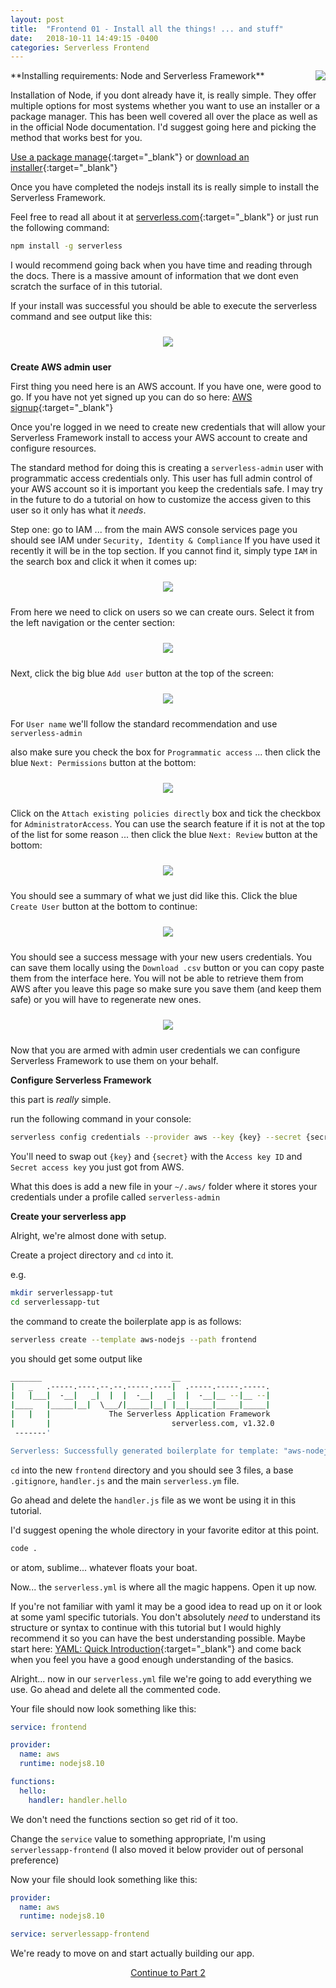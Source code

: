 ```yaml
---
layout: post
title:  "Frontend 01 - Install all the things! ... and stuff"
date:   2018-10-11 14:49:15 -0400
categories: Serverless Frontend
---
```




<img style="float: right; padding:0 0 10px 10px" src="/images/things.jpg">
**Installing requirements: Node and Serverless Framework**

Installation of Node, if you dont already have it, is really simple. They offer multiple options for most systems whether you want to use an installer or a package manager. This has been well covered all over the place as well as in the official Node documentation. I'd suggest going here and picking the method that works best for you. 

[Use a package manage](https://nodejs.org/en/download/package-manager/){:target="_blank"} or [download an installer](https://nodejs.org/en/download/){:target="_blank"}

Once you have completed the nodejs install its is really simple to install the Serverless Framework.

Feel free to read all about it at [serverless.com](https://serverless.com){:target="_blank"} or just run the following command:

```bash
npm install -g serverless
```

I would recommend going back when you have time and reading through the docs. There is a massive amount of information that we dont even scratch the surface of in this tutorial.

If your install was successful you should be able to execute the serverless command and see output like this:

<p align="center"><img style="padding:10px" src="/images/console/serverless-commands.jpg"></p>

**Create AWS admin user**

First thing you need here is an AWS account. If you have one, were good to go. If you have not yet signed up you can do so here: [AWS signup](https://portal.aws.amazon.com/billing/signup){:target="_blank"}

Once you're logged in we need to create new credentials that will allow your Serverless Framework install to access your AWS account to create and configure resources.

The standard method for doing this is creating a `serverless-admin` user with programmatic access credentials only. This user has full admin control of your AWS account so it is important you keep the credentials safe. I may try in the future to do a tutorial on how to customize the access given to this user so it only has what it _needs_.

Step one: go to IAM ... from the main AWS console services page you should see IAM under `Security, Identity & Compliance` If you have used it recently it will be in the top section. If you cannot find it, simply type `IAM` in the search box and click it when it comes up:

<p align="center"><img style="padding:10px" src="/images/aws-iam/1.jpg"></p>

From here we need to click on users so we can create ours. Select it from the left navigation or the center section:

<p align="center"><img style="padding:10px" src="/images/aws-iam/2.jpg"></p>

Next, click the big blue `Add user` button at the top of the screen:

<p align="center"><img style="padding:10px" src="/images/aws-iam/3.jpg"></p>

For `User name` we'll follow the standard recommendation and use `serverless-admin` 

also make sure you check the box for `Programmatic access` ... then click the blue `Next: Permissions` button at the bottom:
<p align="center"><img style="padding:10px" src="/images/aws-iam/4.jpg"></p>

Click on the `Attach existing policies directly` box and tick the checkbox for `AdministratorAccess`. You can use the search feature if it is not at the top of the list for some reason ... then click the blue `Next: Review` button at the bottom:

<p align="center"><img style="padding:10px" src="/images/aws-iam/5.jpg"></p>

You should see a summary of what we just did like this. Click the blue `Create User` button at the bottom to continue:

<p align="center"><img style="padding:10px" src="/images/aws-iam/6.jpg"></p>

You should see a success message with your new users credentials. You can save them locally using the `Download .csv` button or you can copy paste them from the interface here. You will not be able to retrieve them from AWS after you leave this page so make sure you save them (and keep them safe) or you will have to regenerate new ones.

<p align="center"><img style="padding:10px" src="/images/aws-iam/7.jpg"></p>

Now that you are armed with admin user credentials we can configure Serverless Framework to use them on your behalf.

**Configure Serverless Framework**

this part is _really_ simple. 

run the following command in your console:

```bash
serverless config credentials --provider aws --key {key} --secret {secret} --profile serverless-admin
```

You'll need to swap out `{key}` and `{secret}` with the `Access key ID` and `Secret access key` you just got from AWS.

What this does is add a new file in your `~/.aws/` folder where it stores your credentials under a profile called `serverless-admin`

**Create your serverless app**

Alright, we're almost done with setup.

Create a project directory and `cd` into it.

e.g.

```bash
mkdir serverlessapp-tut
cd serverlessapp-tut
```

the command to create the boilerplate app is as follows:

```bash
serverless create --template aws-nodejs --path frontend
```

you should get some output like

```bash
_______                             __
|   _   .-----.----.--.--.-----.----|  .-----.-----.-----.
|   |___|  -__|   _|  |  |  -__|   _|  |  -__|__ --|__ --|
|____   |_____|__|  \___/|_____|__| |__|_____|_____|_____|
|   |   |             The Serverless Application Framework
|       |                           serverless.com, v1.32.0
 -------'

Serverless: Successfully generated boilerplate for template: "aws-nodejs"
```
`cd` into the new `frontend` directory and you should see 3 files, a base `.gitignore`, `handler.js` and the main `serverless.ym` file.

Go ahead and delete the `handler.js` file as we wont be using it in this tutorial.

I'd suggest opening the whole directory in your favorite editor at this point.

```bash
code .
```

or atom, sublime... whatever floats your boat.

Now... the `serverless.yml` is where all the magic happens. Open it up now.

If you're not familiar with yaml it may be a good idea to read up on it or look at some yaml specific tutorials. You don't absolutely _need_ to understand its structure or syntax to continue with this tutorial but I would highly recommend it so you can have the best understanding possible. Maybe start here: [YAML: Quick Introduction](http://keleshev.com/yaml-quick-introduction){:target="_blank"} and come back when you feel you have a good enough understanding of the basics.


Alright... now in our `serverless.yml` file we're going to add everything we use. Go ahead and delete all the commented code.

Your file should now look something like this:

```yml
service: frontend 

provider:
  name: aws
  runtime: nodejs8.10

functions:
  hello:
    handler: handler.hello
```
We don't need the functions section so get rid of it too.

Change the `service` value to something appropriate, I'm using `serverlessapp-frontend` (I also moved it below provider out of personal preference)


Now your file should look something like this:

```yml
provider:
  name: aws
  runtime: nodejs8.10

service: serverlessapp-frontend
```

We're ready to move on and start actually building our app.

<p align="center"><a href="/serverless/frontend/2018/10/11/02-a-place-for-everything.html">Continue to Part 2</a></p>
